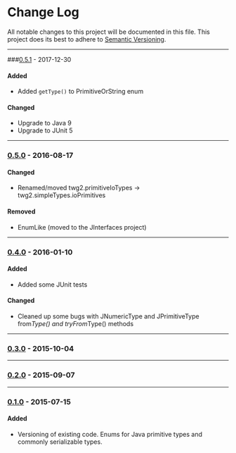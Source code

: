 # Change Log
All notable changes to this project will be documented in this file.
This project does its best to adhere to [Semantic Versioning](http://semver.org/).


--------
###[0.5.1](N/A) - 2017-12-30
#### Added
* Added `getType()` to PrimitiveOrString enum

#### Changed
* Upgrade to Java 9
* Upgrade to JUnit 5


--------
### [0.5.0](https://github.com/TeamworkGuy2/JSimpleTypes/commit/d4e4bfaa456bf5a2c6b5d417f7964c40c8a9f281) - 2016-08-17
#### Changed
* Renamed/moved twg2.primitiveIoTypes -> twg2.simpleTypes.ioPrimitives

#### Removed
* EnumLike (moved to the JInterfaces project)


--------
### [0.4.0](https://github.com/TeamworkGuy2/JSimpleTypes/commit/9159b3e2622fb4f0a354a5c7820bc149f769b302) - 2016-01-10
#### Added
* Added some JUnit tests

#### Changed
* Cleaned up some bugs with JNumericType and JPrimitiveType from*Type() and tryFrom*Type() methods


--------
### [0.3.0](https://github.com/TeamworkGuy2/JSimpleTypes/commit/4dabed523151962929a313972bb395986e5a17ad) - 2015-10-04


--------
### [0.2.0](https://github.com/TeamworkGuy2/JSimpleTypes/commit/31aa0855b34c27b72172101d6e54292506dc91f4) - 2015-09-07


--------
### [0.1.0](https://github.com/TeamworkGuy2/JSimpleTypes/commit/673d3cb963a57fd4a53fb6524dd302626a33cd87) - 2015-07-15
#### Added
* Versioning of existing code. Enums for Java primitive types and commonly serializable types.
